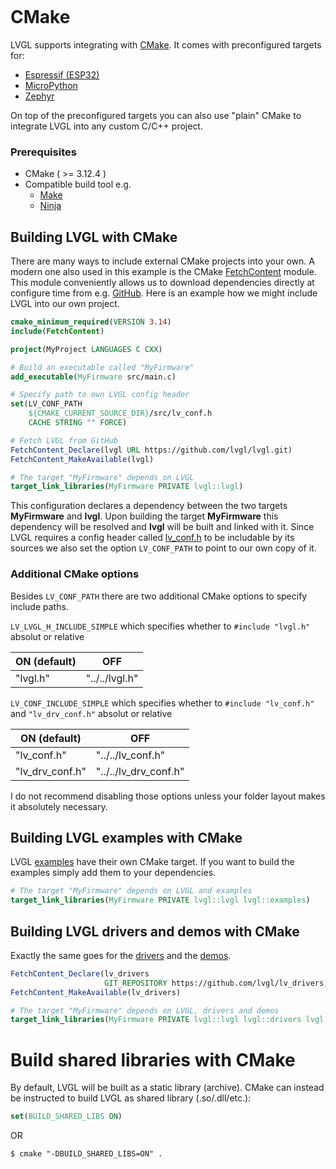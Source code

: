 ```eval_rst
```

# CMake
LVGL supports integrating with [CMake](https://cmake.org/). It comes with preconfigured targets for:
- [Espressif (ESP32)](https://docs.espressif.com/projects/esp-idf/en/v3.3/get-started-cmake/index.html)
- [MicroPython](https://docs.micropython.org/en/v1.15/develop/cmodules.html)
- [Zephyr](https://docs.zephyrproject.org/latest/guides/zephyr_cmake_package.html)

On top of the preconfigured targets you can also use "plain" CMake to integrate LVGL into any custom C/C++ project.

### Prerequisites
- CMake ( >= 3.12.4 )
- Compatible build tool e.g.
  - [Make](https://www.gnu.org/software/make/)
  - [Ninja](https://ninja-build.org/)

## Building LVGL with CMake
There are many ways to include external CMake projects into your own. A modern one also used in this example is the CMake [FetchContent](https://cmake.org/cmake/help/latest/module/FetchContent.html) module. This module conveniently allows us to download dependencies directly at configure time from e.g. [GitHub](https://github.com/). Here is an example how we might include LVGL into our own project.

```cmake
cmake_minimum_required(VERSION 3.14)
include(FetchContent)

project(MyProject LANGUAGES C CXX)

# Build an executable called "MyFirmware"
add_executable(MyFirmware src/main.c)

# Specify path to own LVGL config header
set(LV_CONF_PATH
    ${CMAKE_CURRENT_SOURCE_DIR}/src/lv_conf.h
    CACHE STRING "" FORCE)

# Fetch LVGL from GitHub
FetchContent_Declare(lvgl URL https://github.com/lvgl/lvgl.git)
FetchContent_MakeAvailable(lvgl)

# The target "MyFirmware" depends on LVGL
target_link_libraries(MyFirmware PRIVATE lvgl::lvgl)
```

This configuration declares a dependency between the two targets **MyFirmware** and **lvgl**. Upon building the target **MyFirmware** this dependency will be resolved and **lvgl** will be built and linked with it. Since LVGL requires a config header called [lv_conf.h](https://github.com/lvgl/lvgl/blob/master/lv_conf_template.h) to be includable by its sources we also set the option `LV_CONF_PATH` to point to our own copy of it.

### Additional CMake options
Besides `LV_CONF_PATH` there are two additional CMake options to specify include paths.

`LV_LVGL_H_INCLUDE_SIMPLE` which specifies whether to `#include "lvgl.h"` absolut or relative

| ON (default) | OFF            |
| ------------ | -------------- |
| "lvgl.h"     | "../../lvgl.h" |

`LV_CONF_INCLUDE_SIMPLE` which specifies whether to `#include "lv_conf.h"` and `"lv_drv_conf.h"` absolut or relative

| ON (default)    | OFF                   |
| --------------- | --------------------- |
| "lv_conf.h"     | "../../lv_conf.h"     |
| "lv_drv_conf.h" | "../../lv_drv_conf.h" |

I do not recommend disabling those options unless your folder layout makes it absolutely necessary.

## Building LVGL examples with CMake
LVGL [examples](https://docs.lvgl.io/master/examples.html) have their own CMake target. If you want to build the examples simply add them to your dependencies.

```cmake
# The target "MyFirmware" depends on LVGL and examples
target_link_libraries(MyFirmware PRIVATE lvgl::lvgl lvgl::examples)
```

## Building LVGL drivers and demos with CMake
Exactly the same goes for the [drivers](https://github.com/lvgl/lv_drivers) and the [demos](https://github.com/lvgl/lvgl/demos).

```cmake
FetchContent_Declare(lv_drivers
                     GIT_REPOSITORY https://github.com/lvgl/lv_drivers)
FetchContent_MakeAvailable(lv_drivers)

# The target "MyFirmware" depends on LVGL, drivers and demos
target_link_libraries(MyFirmware PRIVATE lvgl::lvgl lvgl::drivers lvgl::examples)
```

# Build shared libraries with CMake
By default, LVGL will be built as a static library (archive). CMake can instead be instructed to build LVGL as shared library (.so/.dll/etc.):
```cmake
set(BUILD_SHARED_LIBS ON)
```
OR
```
$ cmake "-DBUILD_SHARED_LIBS=ON" .
```
